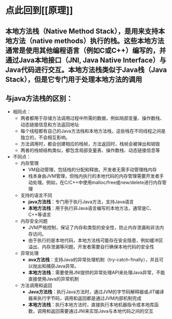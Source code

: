 # 点此回到[[原理]]

## 本地方法栈（Native Method Stack），是用来支持本地方法（native methods）执行的栈。这些本地方法通常是使用其他编程语言（例如C或C++）编写的，并通过Java本地接口（JNI, Java Native Interface）与Java代码进行交互。本地方法栈类似于Java栈（Java Stack），但是它专门用于处理本地方法的调用

## 与java方法栈的区别：
- 相同点：
	- 两者都用于存储方法调用过程中所需的数据，例如局部变量、操作数栈、动态链接信息和方法返回地址
	- 每个线程都有自己的Java方法栈和本地方法栈，这些栈在不同线程之间是独立的，不会相互影响。
	- 方法调用时，都会创建相应的栈帧，方法返回时，栈帧会被弹出和销毁
	- 两者的栈帧结构类似，都包含局部变量表、操作数栈、动态链接信息等
- 不同点：
	- 内存管理
		- VM自动管理，包括栈的分配和释放。开发者无需手动管理栈内存
		- 栈本身由JVM管理，但栈内执行的本地代码的内存管理需要开发者手动处理。例如，在C/C++中使用malloc/free或new/delete进行内存管理
	- 支持的语言不同
		- **java方法栈**：专门用于执行Java方法，支持Java语言
		- **本地方法栈**：用于执行非Java语言编写的本地方法，通常是C、C++等语言
	- 内存安全问题
		- JVM严格控制，保证了内存和类型的安全性，防止内存泄漏和非法内存访问。
		- 由于执行的是本地代码，本地方法栈可能存在安全隐患，例如缓冲区溢出、内存泄漏等问题。开发者需要自行确保本地代码的安全性
	- 异常处理
		- **ava方法栈**：支持Java的异常处理机制（try-catch-finally），并且可以抛出和捕获Java异常。
		- **本地方法栈**：需要使用JNI提供的异常处理API来处理Java异常，不能直接使用Java的异常机制
	- 方法调用和返回
		- **Java方法栈**：执行Java方法时，通过JVM的字节码解释器或JIT编译器来执行字节码，调用和返回都是通过JVM内部机制完成
		- **本地方法栈**：执行本地方法时，直接执行本地机器指令或本地库函数，调用和返回需要通过JNI来实现Java与本地代码之间的交互